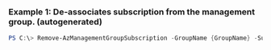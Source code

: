 
### Example 1: De-associates subscription from the management group. (autogenerated)
```powershell
PS C:\> Remove-AzManagementGroupSubscription -GroupName {GroupName} -SubscriptionId (Get-AzContext).Subscription.Id


